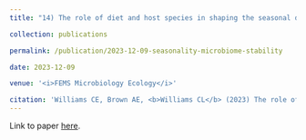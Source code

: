 ```yaml
---
title: "14) The role of diet and host species in shaping the seasonal dynamics of the gut microbiome"

collection: publications

permalink: /publication/2023-12-09-seasonality-microbiome-stability

date: 2023-12-09

venue: '<i>FEMS Microbiology Ecology</i>'

citation: 'Williams CE, Brown AE, <b>Williams CL</b> (2023) The role of diet and host species in shaping the seasonal dynamics of the gut microbiome. <i>FEMS Microbiology Ecology</i>, fiad156, https://doi.org/10.1093/femsec/fiad156.'
---
```


Link to paper [here](https://doi.org/10.1093/femsec/fiad156).
